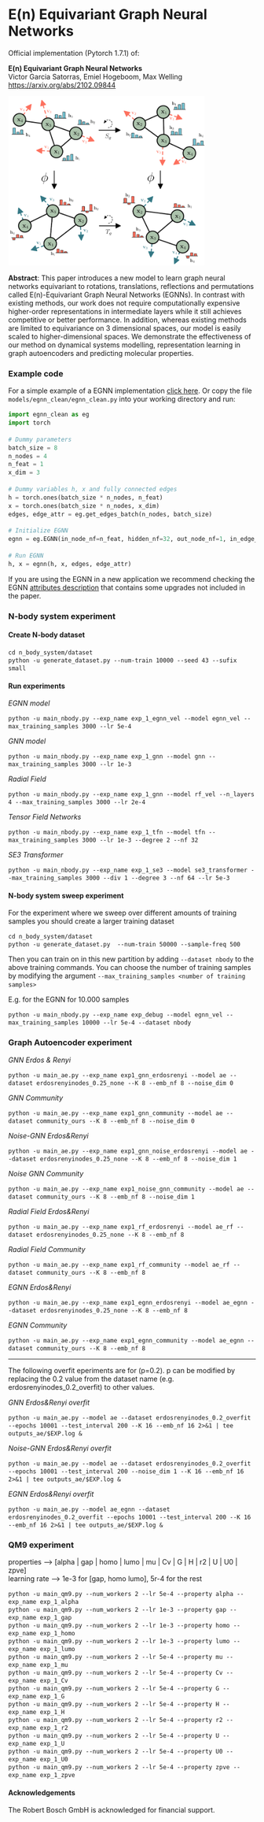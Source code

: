 # E(n) Equivariant Graph Neural Networks

Official implementation (Pytorch 1.7.1) of:  

**E(n) Equivariant Graph Neural Networks**  
Victor Garcia Satorras, Emiel Hogeboom, Max Welling  
https://arxiv.org/abs/2102.09844

<img src="models/egnn.png" width="400">




**Abstract**: This paper introduces a new model to learn graph neural networks equivariant to rotations, translations, reflections and permutations called E(n)-Equivariant Graph Neural Networks (EGNNs). In contrast with existing methods, our work does not require computationally expensive higher-order representations in intermediate layers while it still achieves competitive or better performance. In addition, whereas existing methods are limited to equivariance on 3 dimensional spaces, our model is easily scaled to higher-dimensional spaces. We demonstrate the effectiveness of our method on dynamical systems modelling, representation learning in graph autoencoders and predicting molecular properties.


### Example code
For a simple example of a EGNN implementation [click here](https://github.com/vgsatorras/egnn/blob/b4647f4ec345d2833b799085de0108969be7d80d/models/egnn_clean/egnn_clean.py#L106). Or copy the file `models/egnn_clean/egnn_clean.py` into your working directory and run:

```python
import egnn_clean as eg
import torch

# Dummy parameters
batch_size = 8
n_nodes = 4
n_feat = 1
x_dim = 3

# Dummy variables h, x and fully connected edges
h = torch.ones(batch_size * n_nodes, n_feat)
x = torch.ones(batch_size * n_nodes, x_dim)
edges, edge_attr = eg.get_edges_batch(n_nodes, batch_size)

# Initialize EGNN
egnn = eg.EGNN(in_node_nf=n_feat, hidden_nf=32, out_node_nf=1, in_edge_nf=1)

# Run EGNN
h, x = egnn(h, x, edges, edge_attr)
```

If you are using the EGNN in a new application we recommend checking the EGNN [attributes description](https://github.com/vgsatorras/egnn/blob/b4647f4ec345d2833b799085de0108969be7d80d/models/egnn_clean/egnn_clean.py#L119) that contains some upgrades not included in the paper.


### N-body system experiment

#### Create N-body dataset
```
cd n_body_system/dataset
python -u generate_dataset.py --num-train 10000 --seed 43 --sufix small
```

#### Run experiments

*EGNN model*  
```
python -u main_nbody.py --exp_name exp_1_egnn_vel --model egnn_vel --max_training_samples 3000 --lr 5e-4
```
  

*GNN model*  
```
python -u main_nbody.py --exp_name exp_1_gnn --model gnn --max_training_samples 3000 --lr 1e-3
```
  
  
*Radial Field*  
```
python -u main_nbody.py --exp_name exp_1_gnn --model rf_vel --n_layers 4 --max_training_samples 3000 --lr 2e-4 
```
  
  
*Tensor Field Networks*
```
python -u main_nbody.py --exp_name exp_1_tfn --model tfn --max_training_samples 3000 --lr 1e-3 --degree 2 --nf 32
``` 
  
  
*SE3 Transformer*  
```
python -u main_nbody.py --exp_name exp_1_se3 --model se3_transformer --max_training_samples 3000 --div 1 --degree 3 --nf 64 --lr 5e-3
```    

#### N-body system sweep experiment
For the experiment where we sweep over different amounts of training samples you should create a larger training dataset
```
cd n_body_system/dataset
python -u generate_dataset.py  --num-train 50000 --sample-freq 500 
```
Then you can train on in this new partition by adding `--dataset nbody` to the above training commands. You can choose the number of training samples by modifying the argument `--max_training_samples <number of training samples>` 

E.g. for the EGNN for 10.000 samples
```
python -u main_nbody.py --exp_name exp_debug --model egnn_vel --max_training_samples 10000 --lr 5e-4 --dataset nbody
```

 




### Graph Autoencoder experiment

*GNN Erdos & Renyi*  
```  
python -u main_ae.py --exp_name exp1_gnn_erdosrenyi --model ae --dataset erdosrenyinodes_0.25_none --K 8 --emb_nf 8 --noise_dim 0
```  

*GNN Community*  
```  
python -u main_ae.py --exp_name exp1_gnn_community --model ae --dataset community_ours --K 8 --emb_nf 8 --noise_dim 0
```  

*Noise-GNN Erdos&Renyi*  
```  
python -u main_ae.py --exp_name exp1_gnn_noise_erdosrenyi --model ae --dataset erdosrenyinodes_0.25_none --K 8 --emb_nf 8 --noise_dim 1
```  
  
*Noise GNN Community*  
``` 
python -u main_ae.py --exp_name exp1_noise_gnn_community --model ae --dataset community_ours --K 8 --emb_nf 8 --noise_dim 1
``` 
  
*Radial Field Erdos&Renyi*  
``` 
python -u main_ae.py --exp_name exp1_rf_erdosrenyi --model ae_rf --dataset erdosrenyinodes_0.25_none --K 8 --emb_nf 8
``` 

*Radial Field Community*  
``` 
python -u main_ae.py --exp_name exp1_rf_community --model ae_rf --dataset community_ours --K 8 --emb_nf 8
``` 
  
*EGNN Erdos&Renyi*  
```
python -u main_ae.py --exp_name exp1_egnn_erdosrenyi --model ae_egnn --dataset erdosrenyinodes_0.25_none --K 8 --emb_nf 8
```

*EGNN Community*  
```
python -u main_ae.py --exp_name exp1_egnn_community --model ae_egnn --dataset community_ours --K 8 --emb_nf 8
```

----------------------------------------------------
The following overfit eperiments are for (p=0.2). p can be modified by replacing the 0.2 value from the dataset name (e.g. erdosrenyinodes_0.2_overfit) to other values.  

*GNN Erdos&Renyi overfit*
```
python -u main_ae.py --model ae --dataset erdosrenyinodes_0.2_overfit --epochs 10001 --test_interval 200 --K 16 --emb_nf 16 2>&1 | tee outputs_ae/$EXP.log &
```
*Noise-GNN Erdos&Renyi overfit*  
```
python -u main_ae.py --model ae --dataset erdosrenyinodes_0.2_overfit --epochs 10001 --test_interval 200 --noise_dim 1 --K 16 --emb_nf 16 2>&1 | tee outputs_ae/$EXP.log &
```
*EGNN Erdos&Renyi overfit*
```
python -u main_ae.py --model ae_egnn --dataset erdosrenyinodes_0.2_overfit --epochs 10001 --test_interval 200 --K 16 --emb_nf 16 2>&1 | tee outputs_ae/$EXP.log &
```


### QM9 experiment
properties --> [alpha | gap | homo | lumo | mu | Cv | G | H | r2 | U | U0 | zpve]  
learning rate --> 1e-3 for [gap, homo lumo], 5r-4 for the rest
```
python -u main_qm9.py --num_workers 2 --lr 5e-4 --property alpha --exp_name exp_1_alpha
python -u main_qm9.py --num_workers 2 --lr 1e-3 --property gap --exp_name exp_1_gap
python -u main_qm9.py --num_workers 2 --lr 1e-3 --property homo --exp_name exp_1_homo
python -u main_qm9.py --num_workers 2 --lr 1e-3 --property lumo --exp_name exp_1_lumo
python -u main_qm9.py --num_workers 2 --lr 5e-4 --property mu --exp_name exp_1_mu
python -u main_qm9.py --num_workers 2 --lr 5e-4 --property Cv --exp_name exp_1_Cv
python -u main_qm9.py --num_workers 2 --lr 5e-4 --property G --exp_name exp_1_G
python -u main_qm9.py --num_workers 2 --lr 5e-4 --property H --exp_name exp_1_H
python -u main_qm9.py --num_workers 2 --lr 5e-4 --property r2 --exp_name exp_1_r2
python -u main_qm9.py --num_workers 2 --lr 5e-4 --property U --exp_name exp_1_U
python -u main_qm9.py --num_workers 2 --lr 5e-4 --property U0 --exp_name exp_1_U0
python -u main_qm9.py --num_workers 2 --lr 5e-4 --property zpve --exp_name exp_1_zpve
```

#### Acknowledgements
The Robert Bosch GmbH is acknowledged for financial support.

